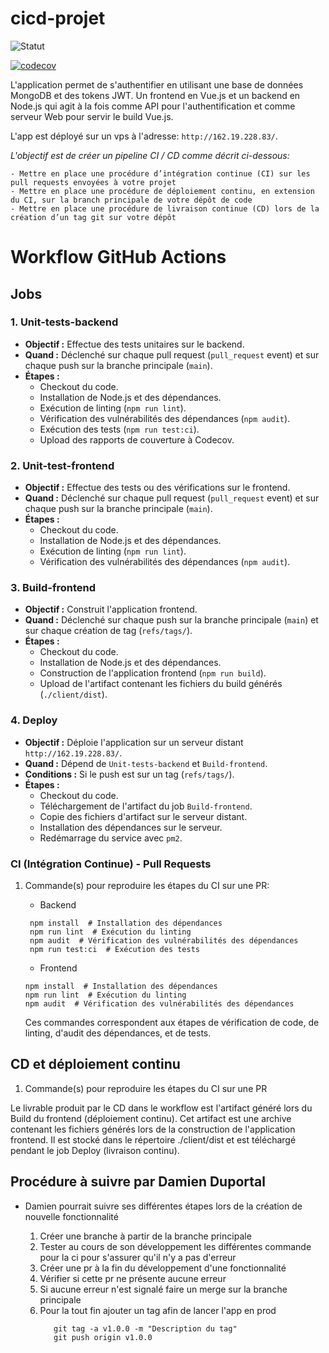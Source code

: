 # cicd-projet

![Statut](https://github.com/nalvac/cicd-projet/actions/workflows/main.yml/badge.svg?branch=main&event=push)

[![codecov](https://codecov.io/gh/Nalvac/cicd-projet/graph/badge.svg?token=NDEASODT50)](https://codecov.io/gh/Nalvac/cicd-projet)

L'application permet de s'authentifier en utilisant une base de données MongoDB et des tokens JWT. Un frontend en Vue.js et un backend en Node.js qui 
agit à la fois comme API pour l'authentification et comme serveur Web pour servir le build Vue.js.

L'app est déployé sur un vps à l'adresse:  `http://162.19.228.83/`.

*L'objectif est de créer un pipeline CI / CD comme décrit ci-dessous:*

    - Mettre en place une procédure d’intégration continue (CI) sur les pull requests envoyées à votre projet
    - Mettre en place une procédure de déploiement continu, en extension du CI, sur la branch principale de votre dépôt de code
    - Mettre en place une procédure de livraison continue (CD) lors de la création d’un tag git sur votre dépôt

# Workflow GitHub Actions

## Jobs

### 1. Unit-tests-backend
- **Objectif :** Effectue des tests unitaires sur le backend.
- **Quand :** Déclenché sur chaque pull request (`pull_request` event) et sur chaque push sur la branche principale (`main`).
- **Étapes :**
    - Checkout du code.
    - Installation de Node.js et des dépendances.
    - Exécution de linting (`npm run lint`).
    - Vérification des vulnérabilités des dépendances (`npm audit`).
    - Exécution des tests (`npm run test:ci`).
    - Upload des rapports de couverture à Codecov.

### 2. Unit-test-frontend
- **Objectif :** Effectue des tests ou des vérifications sur le frontend.
- **Quand :**  Déclenché sur chaque pull request (`pull_request` event) et sur chaque push sur la branche principale (`main`).
- **Étapes :**
    - Checkout du code.
    - Installation de Node.js et des dépendances.
    - Exécution de linting (`npm run lint`).
    - Vérification des vulnérabilités des dépendances (`npm audit`).

### 3. Build-frontend
- **Objectif :** Construit l'application frontend.
- **Quand :** Déclenché sur chaque push sur la branche principale (`main`) et sur chaque création de tag (`refs/tags/`).
- **Étapes :**
    - Checkout du code.
    - Installation de Node.js et des dépendances.
    - Construction de l'application frontend (`npm run build`).
    - Upload de l'artifact contenant les fichiers du build générés (`./client/dist`).

### 4. Deploy
- **Objectif :** Déploie l'application sur un serveur distant `http://162.19.228.83/`.
- **Quand :** Dépend de `Unit-tests-backend` et `Build-frontend`.
- **Conditions :** Si le push est sur un tag (`refs/tags/`).
- **Étapes :**
    - Checkout du code.
    - Téléchargement de l'artifact du job `Build-frontend`.
    - Copie des fichiers d'artifact sur le serveur distant.
    - Installation des dépendances sur le serveur.
    - Redémarrage du service avec `pm2`.

    

### CI (Intégration Continue) - Pull Requests

1. Commande(s) pour reproduire les étapes du CI sur une PR:

    * Backend  
   ```shell
    npm install  # Installation des dépendances
    npm run lint  # Exécution du linting
    npm audit  # Vérification des vulnérabilités des dépendances
    npm run test:ci  # Exécution des tests
   ```
   * Frontend
   ```shell
   npm install  # Installation des dépendances
   npm run lint  # Exécution du linting
   npm audit  # Vérification des vulnérabilités des dépendances
   ```
    Ces commandes correspondent aux étapes de vérification de code, de linting, d'audit des dépendances, et de tests.

## CD et  déploiement continu

1. Commande(s) pour reproduire les étapes du CI sur une PR

Le livrable produit par le CD dans le workflow est l'artifact généré lors du Build du frontend (déploiement continu).
Cet artifact est une archive contenant les fichiers générés lors de la construction de l'application frontend. Il est stocké dans le répertoire ./client/dist et est téléchargé pendant le job Deploy (livraison continu).

##  Procédure à suivre par Damien Duportal

* Damien pourrait suivre ses différentes étapes lors de la création de nouvelle fonctionnalité
    
    1. Créer une branche à partir de la branche principale
    2. Tester au cours de son développement les différentes commande pour la ci pour s'assurer qu'il n'y a pas d'erreur
    3. Créer une pr à la fin du développement d'une fonctionnalité
    4. Vérifier si cette pr ne présente aucune erreur
    5. Si aucune erreur n'est signalé faire un merge sur la branche principale
    6. Pour la tout fin ajouter un tag afin de lancer l'app en prod
       ```shell
          git tag -a v1.0.0 -m "Description du tag"
          git push origin v1.0.0
       ```